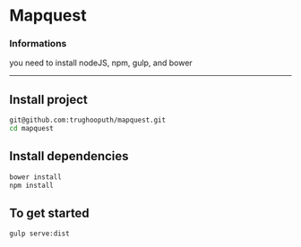# Mapquest

### Informations
you need to install nodeJS, npm, gulp, and bower

--------------
## Install project
``` bash
git@github.com:trughooputh/mapquest.git
cd mapquest
```

## Install dependencies
``` bash
bower install
npm install
```

## To get started
``` bash
gulp serve:dist
```

